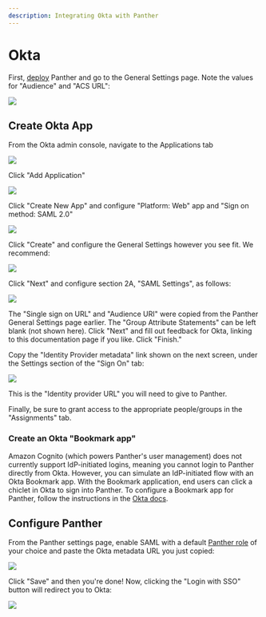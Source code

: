 ```yaml
---
description: Integrating Okta with Panther
---
```


# Okta

First, [deploy](../../quick-start.md) Panther and go to the General Settings page. Note the values for "Audience" and "ACS URL":

![](<../../../../.gitbook/assets/panther-saml-parameters (5) (1) (1) (1) (23).png>)

## Create Okta App

From the Okta admin console, navigate to the Applications tab

![](<../../../../.gitbook/assets/okta1 (8) (8) (4) (1) (1) (8).png>)

Click "Add Application"

![](<../../../../.gitbook/assets/okta-new-app (8) (8) (9) (8) (1) (1) (8).png>)

Click "Create New App" and configure "Platform: Web" app and "Sign on method: SAML 2.0"

![](<../../../../.gitbook/assets/okta2 (8) (8) (5) (1) (1) (8).png>)

Click "Create" and configure the General Settings however you see fit. We recommend:

![](<../../../../.gitbook/assets/okta3 (8) (8) (6) (1) (1) (1) (8).png>)

Click "Next" and configure section 2A, "SAML Settings", as follows:

![](<../../../../.gitbook/assets/okta4 (8) (8) (7) (1) (1) (8).png>)

The "Single sign on URL" and "Audience URI" were copied from the Panther General Settings page earlier. The "Group Attribute Statements" can be left blank (not shown here). Click "Next" and fill out feedback for Okta, linking to this documentation page if you like. Click "Finish."

Copy the "Identity Provider metadata" link shown on the next screen, under the Settings section of the "Sign On" tab:

![](<../../../../.gitbook/assets/okta-metadata (8) (8) (9) (7) (1) (1) (8).png>)

This is the "Identity provider URL" you will need to give to Panther.

Finally, be sure to grant access to the appropriate people/groups in the "Assignments" tab.

### Create an Okta "Bookmark app"

Amazon Cognito (which powers Panther's user management) does not currently support IdP-initiated logins, meaning you cannot login to Panther directly from Okta. However, you can simulate an IdP-initiated flow with an Okta Bookmark app. With the Bookmark application, end users can click a chiclet in Okta to sign into Panther. To configure a Bookmark app for Panther, follow the instructions in the [Okta docs](https://help.okta.com/en/prod/Content/Topics/Apps/Apps\_Bookmark\_App.htm).

## Configure Panther

From the Panther settings page, enable SAML with a default [Panther role](../rbac.md) of your choice and paste the Okta metadata URL you just copied:

![](<../../../../.gitbook/assets/okta-panther (8) (1) (1) (1) (8).png>)

Click "Save" and then you're done! Now, clicking the "Login with SSO" button will redirect you to Okta:

![](<../../../../.gitbook/assets/panther-login-sso (6) (1) (1) (1) (23).png>)
